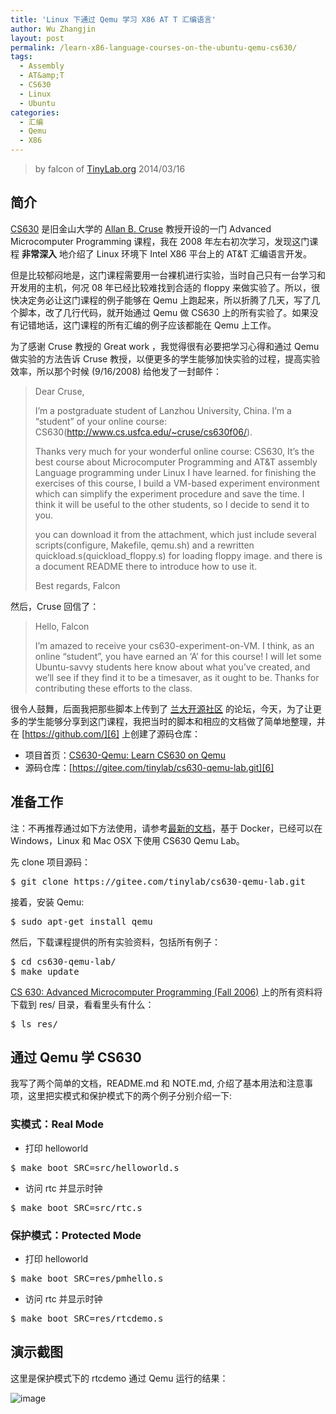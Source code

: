 ```yaml
---
title: 'Linux 下通过 Qemu 学习 X86 AT T 汇编语言'
author: Wu Zhangjin
layout: post
permalink: /learn-x86-language-courses-on-the-ubuntu-qemu-cs630/
tags:
  - Assembly
  - AT&amp;T
  - CS630
  - Linux
  - Ubuntu
categories:
  - 汇编
  - Qemu
  - X86
---
```


> by falcon of [TinyLab.org][2]
> 2014/03/16


## 简介

[CS630][3] 是旧金山大学的 [Allan B. Cruse][4] 教授开设的一门 Advanced Microcomputer Programming 课程，我在 2008 年左右初次学习，发现这门课程 **非常深入** 地介绍了 Linux 环境下 Intel X86 平台上的 AT&T 汇编语言开发。

但是比较郁闷地是，这门课程需要用一台裸机进行实验，当时自己只有一台学习和开发用的主机，何况 08 年已经比较难找到合适的 floppy 来做实验了。所以，很快决定务必让这门课程的例子能够在 Qemu 上跑起来，所以折腾了几天，写了几个脚本，改了几行代码，就开始通过 Qemu 做 CS630 上的所有实验了。如果没有记错地话，这门课程的所有汇编的例子应该都能在 Qemu 上工作。

为了感谢 Cruse 教授的 Great work ，我觉得很有必要把学习心得和通过 Qemu 做实验的方法告诉 Cruse 教授，以便更多的学生能够加快实验的过程，提高实验效率，所以那个时候 (9/16/2008) 给他发了一封邮件：

> Dear Cruse,
>
> I&#8217;m a postgraduate student of Lanzhou University, China. I&#8217;m a &#8220;student&#8221; of your online course: CS630(http://www.cs.usfca.edu/~cruse/cs630f06/).
>
> Thanks very much for your wonderful online course: CS630, It&#8217;s the best course about Microcomputer Programming and AT&T assembly Language programming under Linux I have learned. for finishing the exercises of this course, I build a VM-based experiment environment which can simplify the experiment procedure and save the time. I think it will be useful to the other students, so I decide to send it to you.
>
> you can download it from the attachment, which just include several scripts(configure, Makefile, qemu.sh) and a rewritten quickload.s(quickload_floppy.s) for loading floppy image. and there is a document README there to introduce how to use it.
>
> Best regards, Falcon

然后，Cruse 回信了：

> Hello, Falcon
>
> I&#8217;m amazed to receive your cs630-experiment-on-VM. I think, as an online &#8220;student&#8221;, you have earned an &#8216;A&#8217; for this course! I will let some Ubuntu-savvy students here know about what you&#8217;ve created, and we&#8217;ll see if they find it to be a timesaver, as it ought to be. Thanks for contributing these efforts to the class.

很令人鼓舞，后面我把那些脚本上传到了 [兰大开源社区][5] 的论坛，今天，为了让更多的学生能够分享到这门课程，我把当时的脚本和相应的文档做了简单地整理，并在 [https://github.com/][6] 上创建了源码仓库：

  * 项目首页：[CS630-Qemu: Learn CS630 on Qemu][7]
  * 源码仓库：[https://gitee.com/tinylab/cs630-qemu-lab.git][6]

## 准备工作

注：不再推荐通过如下方法使用，请参考[最新的文档](http://tinylab.org/cs630-qemu-lab)，基于 Docker，已经可以在 Windows，Linux 和 Mac OSX 下使用 CS630 Qemu Lab。

先 clone 项目源码：

<pre>$ git clone https://gitee.com/tinylab/cs630-qemu-lab.git
</pre>

接着，安装 Qemu:

<pre>$ sudo apt-get install qemu
</pre>

然后，下载课程提供的所有实验资料，包括所有例子：

<pre>$ cd cs630-qemu-lab/
$ make update
</pre>

[CS 630: Advanced Microcomputer Programming (Fall 2006)][3] 上的所有资料将下载到 res/ 目录，看看里头有什么：

<pre>$ ls res/
</pre>

## 通过 Qemu 学 CS630

我写了两个简单的文档，README.md 和 NOTE.md, 介绍了基本用法和注意事项，这里把实模式和保护模式下的两个例子分别介绍一下:

### 实模式：Real Mode

  * 打印 helloworld

<pre>$ make boot SRC=src/helloworld.s
</pre>

  * 访问 rtc 并显示时钟

<pre>$ make boot SRC=src/rtc.s
</pre>

### 保护模式：Protected Mode

  * 打印 helloworld

<pre>$ make boot SRC=res/pmhello.s
</pre>

  * 访问 rtc 并显示时钟

<pre>$ make boot SRC=res/rtcdemo.s
</pre>

## 演示截图

这里是保护模式下的 rtcdemo 通过 Qemu 运行的结果：

![image][8]

 [2]: http://tinylab.org
 [3]: http://www.cs.usfca.edu/~cruse/cs630f06/
 [4]: http://www.cs.usfca.edu/~cruse/
 [5]: http://oss.lzu.edu.cn
 [6]: https://gitee.com/tinylab/cs630-qemu-lab/
 [7]: /cs630-qemu-lab/
 [8]: /wp-content/uploads/2014/03/cs630-qemu-pmrtc.png
